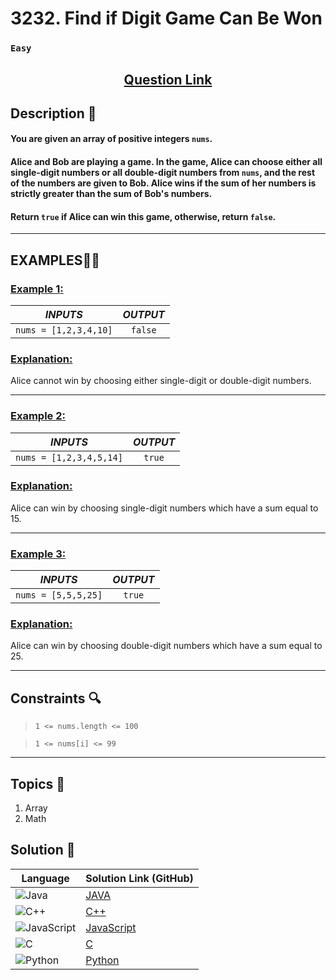 # 3232. Find if Digit Game Can Be Won

### `Easy`


<h2 align="center">
<a href="https://leetcode.com/problems/find-if-digit-game-can-be-won/description/"><strong>Question Link</strong></a>
</h2>


## Description 📑

#### You are given an array of positive integers `nums`.

#### Alice and Bob are playing a game. In the game, Alice can choose either all single-digit numbers or all double-digit numbers from `nums`, and the rest of the numbers are given to Bob. Alice wins if the sum of her numbers is strictly greater than the sum of Bob's numbers.

#### Return `true` if Alice can win this game, otherwise, return `false`.

---

## **EXAMPLES**💫✨ </br>

<h3>

<ins>**Example 1**:</ins> </br>


| _INPUTS_ | _OUTPUT_ |
| :-----------: | :-----------: |
| `nums = [1,2,3,4,10]` | `false` |

</h3>

<h3>
<ins>Explanation:</ins>
</h3>

Alice cannot win by choosing either single-digit or double-digit numbers.

____
<h3>

<ins>**Example 2**:</ins> </br>

| _INPUTS_ | _OUTPUT_ |
| :-----------: | :-----------: |
| `nums = [1,2,3,4,5,14]` | `true` |

</h3>

<h3>
<ins>Explanation:</ins>
</h3>

Alice can win by choosing single-digit numbers which have a sum equal to 15.


___

<h3>

<ins>**Example 3**:</ins> </br>

| _INPUTS_ | _OUTPUT_ |
| :-----------: | :-----------: |
| `nums = [5,5,5,25]` | `true` |

</h3>

<h3>
<ins>Explanation:</ins>
</h3>


Alice can win by choosing double-digit numbers which have a sum equal to 25.


___

## Constraints 🔍

> `1 <= nums.length <= 100`</br>

> `1 <= nums[i] <= 99` 

___

## Topics 📝

1. Array
2. Math


## Solution 📃

|  Language   |  Solution Link (GitHub) |
| ------------- | ------------- |
|  ![Java](https://img.shields.io/badge/java-%23ED8B00.svg?style=flat&logo=openjdk&logoColor=white)  | [JAVA](https://github.com/Purnima47/Leetcode-Solutions/blob/main/%F0%9F%9F%A2%20Easy/3232%20-%20Find%20if%20Digit%20Game%20Can%20Be%20Won/_3232FindifDigitGameCanBeWon.java) |
|  ![C++](https://img.shields.io/badge/c++-%2300599C.svg?style=plastic&logo=c%2B%2B&logoColor=white)  | [C++](https://github.com/Purnima47/Leetcode-Solutions/blob/main/%F0%9F%9F%A2%20Easy/3232%20-%20Find%20if%20Digit%20Game%20Can%20Be%20Won/_3232FindifDigitGameCanBeWon.cpp)  |
|  ![JavaScript](https://img.shields.io/badge/javascript-%23323330.svg?style=flat&logo=javascript&logoColor=%23F7DF1E)  | [JavaScript](https://github.com/Purnima47/Leetcode-Solutions/blob/main/%F0%9F%9F%A2%20Easy/3232%20-%20Find%20if%20Digit%20Game%20Can%20Be%20Won/_3232FindifDigitGameCanBeWon.js) |
|![C](https://img.shields.io/badge/c-%2300599C.svg?style=plastic&logo=c&logoColor=white)| [C](https://github.com/Purnima47/Leetcode-Solutions/blob/main/%F0%9F%9F%A2%20Easy/3232%20-%20Find%20if%20Digit%20Game%20Can%20Be%20Won/_3232FindifDigitGameCanBeWon.c) |
|![Python](https://img.shields.io/badge/python-3670A0?style=plastic&logo=python&logoColor=ffdd54)| [Python](https://github.com/Purnima47/Leetcode-Solutions/blob/main/%F0%9F%9F%A2%20Easy/3232%20-%20Find%20if%20Digit%20Game%20Can%20Be%20Won/_3232FindifDigitGameCanBeWon.py) |
